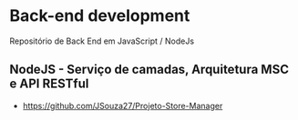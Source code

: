 # Back-end development

Repositório de Back End em JavaScript / NodeJs

## NodeJS - Serviço de camadas, Arquitetura MSC e API RESTful

* https://github.com/JSouza27/Projeto-Store-Manager
